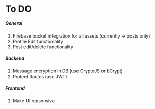 # To DO

##### General

1. Firebase bucket integration for all assets (currently -> posts only)
2. Profile Edit functionality
3. Post edit/delete functionality

##### Backend

1. Message encryption in DB (use CryptoJS or bCrypt)
2. Protect Routes (use JWT)

##### Frontend

1. Make UI repsonsive
